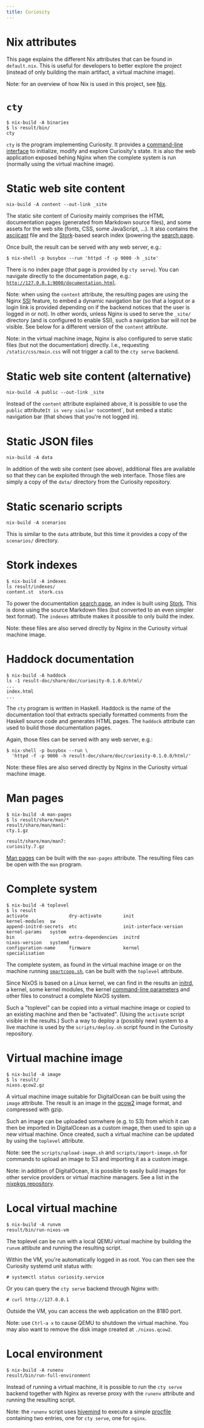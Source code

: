 ```yaml
---
title: Curiosity
---
```



# Nix attributes

This page explains the different Nix attributes that can be found in
`default.nix`. This is useful for developers to better explore the project
(instead of only building the main artifact, a virtual machine image).

Note: for an overview of how Nix is used in this project, see
[Nix](/documentation/nix).

# `cty`

```
$ nix-build -A binaries
$ ls result/bin/
cty
```

`cty` is the program implementing Curiosity. It provides a [command-line
interface](/documentation/clis) to initialize, modify and explore Curiosity's
state. It is also the web application exposed behing Nginx when the complete
system is run (normally using the virtual machine image).

# Static web site content

```
nix-build -A content --out-link _site
```

The static site content of Curiosity mainly comprises the HTML documentation
pages (generated from Markdown source files), and some assets for the web site
(fonts, CSS, some JavaScript, ...). It also contains the
[asciicast](https://asciinema.org/) file and the
[Stork](https://stork-search.net/)-based search index (powering the [search
page](/documentation/search).

Once built, the result can be served with any web server, e.g.:

```
$ nix-shell -p busybox --run 'httpd -f -p 9000 -h _site'
```

There is no index page (that page is provided by `cty serve`). You can navigate
directly to the documentation page, e.g.:
[`http://127.0.0.1:9000/documentation.html`](http://127.0.0.1:9000/documentation.html).

Note: when using the `content` attribute, the resulting pages are using the
Nginx [SSI](http://nginx.org/en/docs/http/ngx_http_ssi_module.html) feature, to
embed a dynamic navigation bar (so that a logout or a login link is provided
depending on if the backend notices that the user is logged in or not). In
other words, unless Nginx is used to serve the `_site/` directory (and is
configured to enable SSI), such a navigation bar will not be visible. See below
for a different version of the `content` attribute.

Note: in the virtual machine image, Nginx is also configured to serve static
files (but not the documentation) directly. I.e., requesting
`/static/css/main.css` will not trigger a call to the `cty serve` backend.

# Static web site content (alternative)

```
nix-build -A public --out-link _site
```

Instead of the `content` attribute explained above, it is possible to use the
`public` attribute` It is very similar to `content`, but embed a static
navigation bar (that shows that you're not logged in).

# Static JSON files

```
nix-build -A data
```

In addition of the web site content (see above), additional files are available
so that they can be exploited through the web interface. Those files are simply
a copy of the `data/` directory from the Curiosity repository.

# Static scenario scripts

```
nix-build -A scenarios
```

This is similar to the `data` attribute, but this time it provides a copy of
the `scenarios/` directory.

# Stork indexes

```
$ nix-build -A indexes
ls result/indexes/
content.st  stork.css
```

To power the documentation [search page](/documentation/search), an index is
built using [Stork](https://stork-search.net/). This is done using the source
Markdown files (but converted to an even simpler text format). The `indexes`
attribute makes it possible to only build the index.

Note: these files are also served directly by Nginx in the Curiosity virtual
machine image.

# Haddock documentation

```
$ nix-build -A haddock
ls -1 result-doc/share/doc/curiosity-0.1.0.0/html/
...
index.html
...
```

The `cty` program is written in Haskell. Haddock is the name of the
documentation tool that extracts specially formatted comments from the Haskell
source code and generates HTML pages. The `haddock` attribute can used to build
those documentation pages.

Again, those files can be served with any web server, e.g.:

```
$ nix-shell -p busybox --run \
  'httpd -f -p 9000 -h result-doc/share/doc/curiosity-0.1.0.0/html/'
```

Note: these files are also served directly by Nginx in the Curiosity virtual
machine image.

# Man pages

```
$ nix-build -A man-pages
$ ls result/share/man/*
result/share/man/man1:
cty.1.gz

result/share/man/man7:
curiosity.7.gz
```

[Man pages](/documentation/man-pages) can be built with the `man-pages`
attribute. The resulting files can be open with the `man` program.

# Complete system

```
$ nix-build -A toplevel
$ ls result
activate               dry-activate        init                    kernel-modules  sw
append-initrd-secrets  etc                 init-interface-version  kernel-params   system
bin                    extra-dependencies  initrd                  nixos-version   systemd
configuration-name     firmware            kernel                  specialisation
```

The complete system, as found in the virtual machine image or on the machine
running [`smartcoop.sh`](https://smartcoop.sh), can be built with the
`toplevel` attribute.

Since NixOS is based on a Linux kernel, we can find in the results an
[initrd](https://en.wikipedia.org/wiki/Initial_ramdisk), a kernel, some kernel
modules, the kernel [command-line
parameters](https://docs.kernel.org/admin-guide/kernel-parameters.html) and
other files to construct a complete NixOS system.

Such a "toplevel" can be copied into a virtual machine image or copied to an
existing machine and then be "activated". (Using the `activate` script visible
in the results.) Such a way to deploy a (possibly new) system to a live machine
is used by the `scripts/deploy.sh` script found in the Curiosity repository.

# Virtual machine image

```
$ nix-build -A image
$ ls result/
nixos.qcow2.gz
```

A virtual machine image suitable for DigitalOcean can be built using the
`image` attribute. The result is an image in the
[qcow2](https://en.wikipedia.org/wiki/Qcow) image format, and compressed with
gzip.

Such an image can be uploaded somwhere (e.g. to S3) from which it can then be
imported in DigitalOcean as a custom image, then used to spin up a new virtual
machine. Once created, such a virtual machine can be updated by using the
`toplevel` attribute.

Note: see the `scripts/upload-image.sh` and `scripts/import-image.sh` for
commands to upload an image to S3 and importing it as a custom image.

Note: in addition of DigitalOcean, it is possible to easily build images for
other service providers or virtual machine managers. See a list in the [nixpkgs
repository](https://github.com/NixOS/nixpkgs/tree/master/nixos/modules/virtualisation).

# Local virtual machine

```
$ nix-build -A runvm
result/bin/run-nixos-vm
```

The toplevel can be run with a local QEMU virtual machine by building the
`runvm` attibute and running the resulting script.

Within the VM, you're automatically logged in as root. You can then see the
Curiosity systemd unit status with:

```
# systemctl status curiosity.service
```

Or you can query the `cty serve` backend through Nginx with:

```
# curl http://127.0.0.1
```

Outside the VM, you can access the web application on the 8180 port.

Note: use `Ctrl-a x` to cause QEMU to shutdown the virtual machine. You may
also want to remove the disk image created at `./nixos.qcow2`.

# Local environment

```
$ nix-build -A runenv
result/bin/run-full-environment
```

Instead of running a virtual machine, it is possible to run the `cty serve`
backend together with Nginx as reverse proxy with the `runenv` attribute and
running the resulting script.

Note: the `runenv` script uses [hivemind](https://github.com/DarthSim/hivemind)
to execute a simple [procfile](https://devcenter.heroku.com/articles/procfile)
containing two entries, one for `cty serve`, one for `nginx`.
